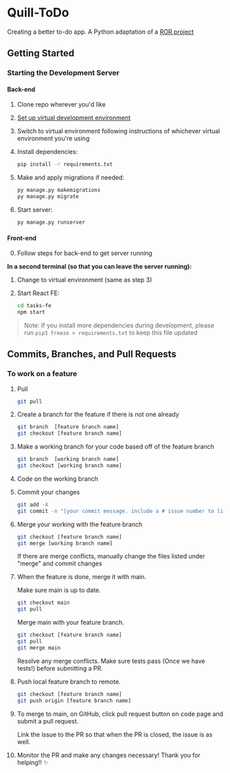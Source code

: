 # Quill-ToDo

Creating a better to-do app. A Python adaptation of a [ROR project](https://github.com/lilyosah/COSC415-ToDo)

## Getting Started

### Starting the Development Server

#### Back-end

1. Clone repo wherever you'd like

2. [Set up virtual development environment](https://developer.mozilla.org/en-US/docs/Learn/Server-side/Django/development_environment)

3. Switch to virtual environment following instructions of whichever virtual environment you're using

4. Install dependencies:  
  
    ```Bash
    pip install -r requirements.txt
    ```

5. Make and apply migrations if needed:

    ```Bash
    py manage.py makemigrations 
    py manage.py migrate
    ```

6. Start server:

    ```Bash
    py manage.py runserver
    ```

#### Front-end

0. Follow steps for back-end to get server running

**In a second terminal (so that you can leave the server running):**

1. Change to virtual environment (same as step 3)

2. Start React FE:

    ```Bash
    cd tasks-fe
    npm start
    ```

 > Note: If you install more dependencies during development, please run `pip3 freeze > requirements.txt` to keep this file updated

## Commits, Branches, and Pull Requests   

### To work on a feature

1. Pull

    ```Bash
    git pull
    ```

2. Create a branch for the feature if there is not one already

    ```Bash
    git branch  [feature branch name]
    git checkout [feature branch name]
    ```

3. Make a working branch for your code based off of the feature branch

    ```Bash
    git branch  [working branch name]
    git checkout [working branch name]
    ```

4. Code on the working branch

5. Commit your changes

    ```Bash
    git add -A
    git commit -m "[your commit message. include a # issue number to link it]"
    ```

6. Merge your working with the feature branch

    ```Bash
    git checkout [feature branch name]
    git merge [working branch name]
    ```

   If there are merge conflicts, manually change the files listed under "merge" and commit changes

7. When the feature is done, merge it with main.

   Make sure main is up to date.

    ```Bash
    git checkout main
    git pull
    ```

   Merge main with your feature branch.

    ```Bash
    git checkout [feature branch name]
    git pull
    git merge main
    ```

    Resolve any merge conflicts. Make sure tests pass (Once we have tests!) before submitting a PR.

8. Push local feature branch to remote.

    ```Bash
    git checkout [feature branch name]
    git push origin [feature branch name]
    ```

9. To merge to main, on GitHub, click pull request button on code page and submit a pull request.

    Link the issue to the PR so that when the PR is closed, the issue is as well.

10. Monitor the PR and make any changes necessary! Thank you for helping!! ✨
